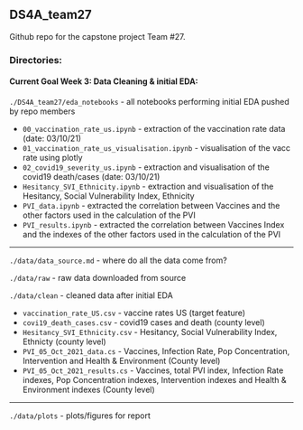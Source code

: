 ## DS4A_team27


Github repo for the capstone project Team #27.




### Directories:

#### Current Goal Week 3: Data Cleaning & initial EDA:

`./DS4A_team27/eda_notebooks` - all notebooks performing initial EDA pushed by repo members

  - `00_vaccination_rate_us.ipynb` - extraction of the vaccination rate data (date: 03/10/21)
  - `01_vaccination_rate_us_visualisation.ipynb` - visualisation of the vacc rate using plotly
  - `02_covid19_severity_us.ipynb` - extraction and visualisation of the covid19 death/cases (date: 03/10/21)
  - `Hesitancy_SVI_Ethnicity.ipynb` - extraction and visualisation of the Hesitancy, Social Vulnerability Index, Ethnicity
  - `PVI_data.ipynb` - extracted the correlation between Vaccines and the other factors used in the calculation of the PVI
  - `PVI_results.ipynb` - extracted the correlation between Vaccines Index and the indexes of the other factors used in the calculation of the PVI


----

`./data/data_source.md` - where do all the data come from?

`./data/raw` - raw data downloaded from source

`./data/clean` - cleaned data after initial EDA 

  - `vaccination_rate_US.csv` - vaccine rates US (target feature)
  - `covi19_death_cases.csv` - covid19 cases and death (county level)
  - `Hesitancy_SVI_Ethnicity.csv` - Hesitancy, Social Vulnerability Index, Ethnicty (county level)
  - `PVI_05_Oct_2021_data.cs` - Vaccines, Infection Rate, Pop Concentration, Intervention and Health & Environment (County level)
  - `PVI_05_Oct_2021_results.cs` - Vaccines, total PVI index, Infection Rate indexes, Pop Concentration indexes, Intervention indexes and Health & Environment indexes (County level)

----


`./data/plots` - plots/figures for report

